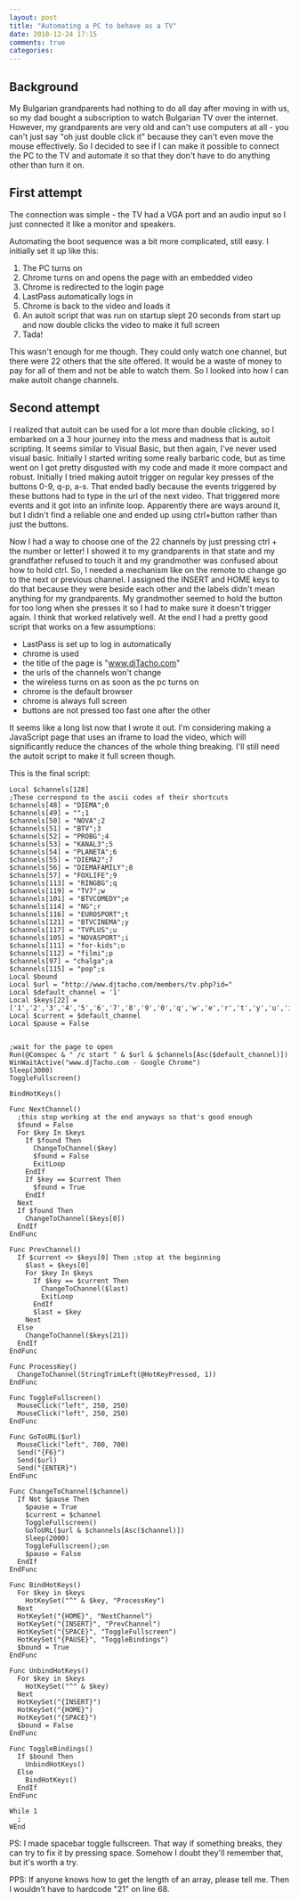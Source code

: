 ```yaml
---
layout: post
title: "Automating a PC to behave as a TV"
date: 2010-12-24 17:15
comments: true
categories: 
---
```



Background
---

My Bulgarian grandparents had nothing to do all day after moving in with us, so my dad bought a subscription to watch Bulgarian TV over the internet. However, my grandparents are very old and can't use computers at all - you can't just say "oh just double click it" because they can't even move the mouse effectively. So I decided to see if I can make it possible to connect the PC to the TV and automate it so that they don't have to do anything other than turn it on.

First attempt
---

The connection was simple - the TV had a VGA port and an audio input so I just connected it like a monitor and speakers.

Automating the boot sequence was a bit more complicated, still easy. I initially set it up like this:

1. The PC turns on
1. Chrome turns on and opens the page with an embedded video
1. Chrome is redirected to the login page
1. LastPass automatically logs in
1. Chrome is back to the video and loads it
1. An autoit script that was run on startup slept 20 seconds from start up and now double clicks the video to make it full screen
1. Tada!

This wasn't enough for me though. They could only watch one channel, but there were 22 others that the site offered. It would be a waste of money to pay for all of them and not be able to watch them. So I looked into how I can make autoit change channels.

Second attempt
---

I realized that autoit can be used for a lot more than double clicking, so I embarked on a 3 hour journey into the mess and madness that is autoit scripting. It seems similar to Visual Basic, but then again, I've never used visual basic. Initially I started writing some really barbaric code, but as time went on I got pretty disgusted with my code and made it more compact and robust. Initially I tried making autoit trigger on regular key presses of the buttons 0-9, q-p, a-s. That ended badly because the events triggered by these buttons had to type in the url of the next video. That triggered more events and it got into an infinite loop. Apparently there are ways around it, but I didn't find a reliable one and ended up using ctrl+button rather than just the buttons.

Now I had a way to choose one of the 22 channels by just pressing ctrl + the number or letter! I showed it to my grandparents in that state and my grandfather refused to touch it and my grandmother was confused about how to hold ctrl. So, I needed a mechanism like on the remote to change go to the next or previous channel. I assigned the INSERT and HOME keys to do that because they were beside each other and the labels didn't mean anything for my grandparents. My grandmother seemed to hold the button for too long when she presses it so I had to make sure it doesn't trigger again. I think that worked relatively well. At the end I had a pretty good script that works on a few assumptions:

* LastPass is set up to log in automatically
* chrome is used
* the title of the page is "www.djTacho.com"
* the urls of the channels won't change
* the wireless turns on as soon as the pc turns on
* chrome is the default browser
* chrome is always full screen
* buttons are not pressed too fast one after the other

It seems like a long list now that I wrote it out. I'm considering making a JavaScript page that uses an iframe to load the video, which will significantly reduce the chances of the whole thing breaking. I'll still need the autoit script to make it full screen though.

This is the final script:

```
Local $channels[128]
;These correspond to the ascii codes of their shortcuts
$channels[48] = "DIEMA";0
$channels[49] = "";1
$channels[50] = "NOVA";2
$channels[51] = "BTV";3
$channels[52] = "PROBG";4
$channels[53] = "KANAL3";5
$channels[54] = "PLANETA";6
$channels[55] = "DIEMA2";7
$channels[56] = "DIEMAFAMILY";8
$channels[57] = "FOXLIFE";9
$channels[113] = "RINGBG";q
$channels[119] = "TV7";w
$channels[101] = "BTVCOMEDY";e
$channels[114] = "NG";r
$channels[116] = "EUROSPORT";t
$channels[121] = "BTVCINEMA";y
$channels[117] = "TVPLUS";u
$channels[105] = "NOVASPORT";i
$channels[111] = "for-kids";o
$channels[112] = "filmi";p
$channels[97] = "chalga";a
$channels[115] = "pop";s
Local $bound
Local $url = "http://www.djtacho.com/members/tv.php?id="
Local $default_channel = '1'
Local $keys[22] = ['1','2','3','4','5','6','7','8','9','0','q','w','e','r','t','y','u','i','o','p','a','s']
Local $current = $default_channel
Local $pause = False


;wait for the page to open
Run(@Comspec & " /c start " & $url & $channels[Asc($default_channel)])
WinWaitActive("www.djTacho.com - Google Chrome")
Sleep(3000)
ToggleFullscreen()

BindHotKeys()

Func NextChannel()
  ;this stop working at the end anyways so that's good enough
  $found = False
  For $key In $keys
    If $found Then
      ChangeToChannel($key)
      $found = False
      ExitLoop
    EndIf
    If $key == $current Then
      $found = True
    EndIf
  Next
  If $found Then
    ChangeToChannel($keys[0])
  EndIf
EndFunc

Func PrevChannel()
  If $current <> $keys[0] Then ;stop at the beginning
    $last = $keys[0]
    For $key In $keys
      If $key == $current Then
        ChangeToChannel($last)
        ExitLoop
      EndIf
      $last = $key
    Next
  Else
    ChangeToChannel($keys[21])
  EndIf
EndFunc

Func ProcessKey()
  ChangeToChannel(StringTrimLeft(@HotKeyPressed, 1))
EndFunc

Func ToggleFullscreen()
  MouseClick("left", 250, 250)
  MouseClick("left", 250, 250)
EndFunc

Func GoToURL($url)
  MouseClick("left", 700, 700)
  Send("{F6}")
  Send($url)
  Send("{ENTER}")
EndFunc

Func ChangeToChannel($channel)
  If Not $pause Then
    $pause = True
    $current = $channel
    ToggleFullscreen()
    GoToURL($url & $channels[Asc($channel)])
    Sleep(2000)
    ToggleFullscreen();on
    $pause = False
  EndIf
EndFunc

Func BindHotKeys()
  For $key in $keys 
    HotKeySet("^" & $key, "ProcessKey")
  Next
  HotKeySet("{HOME}", "NextChannel")
  HotKeySet("{INSERT}", "PrevChannel")
  HotKeySet("{SPACE}", "ToggleFullscreen")
  HotKeySet("{PAUSE}", "ToggleBindings")
  $bound = True
EndFunc

Func UnbindHotKeys()
  For $key in $keys 
    HotKeySet("^" & $key)
  Next
  HotKeySet("{INSERT}")
  HotKeySet("{HOME}")
  HotKeySet("{SPACE}")
  $bound = False
EndFunc

Func ToggleBindings()
  If $bound Then
    UnbindHotKeys()
  Else
    BindHotKeys()
  EndIf
EndFunc

While 1
  ;
WEnd
```

PS: I made spacebar toggle fullscreen. That way if something breaks, they can try to fix it by pressing space. Somehow I doubt they'll remember that, but it's worth a try.

PPS: If anyone knows how to get the length of an array, please tell me. Then I wouldn't have to hardcode "21" on line 68.
